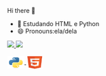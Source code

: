 Hi there 👋

- 🌱 Estudando HTML e Python
- 😄 Pronouns:ela/dela

 <div>
  <a href="https://github.com/andriellecoelho">
  <img height="180em" src="https://github-readme-stats.vercel.app/api?username=andriellecoelho&show_icons=true&theme=radical&include_all_commits=true&count_private=true"/>
  <img height="180em" src="https://github-readme-stats.vercel.app/api/top-langs/?username=andriellecoelho&layout=compact&langs_count=7&theme=radical"/>
</div>
<div style="display: inline_block"><br>

   <img align="center" alt="Andri-Python" height="30" width="40" src="https://raw.githubusercontent.com/devicons/devicon/master/icons/python/python-original.svg">
  <img align="center" alt="Andrie-HTML" height="30" width="40" src="https://raw.githubusercontent.com/devicons/devicon/master/icons/html5/html5-original.svg">
